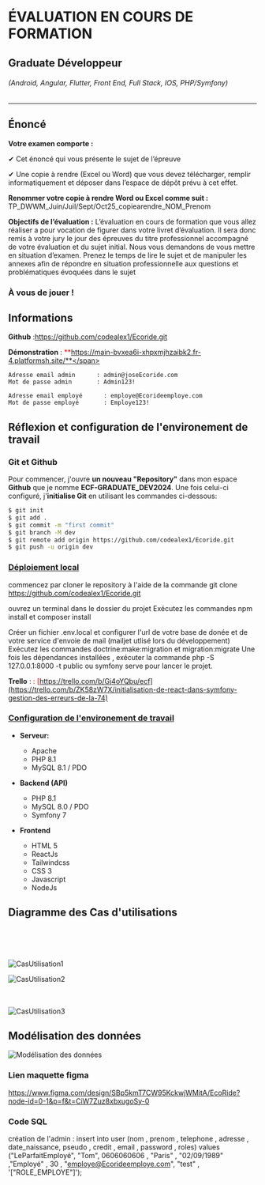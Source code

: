 # ÉVALUATION EN COURS DE FORMATION
## Graduate Développeur
###### (Android, Angular, Flutter, Front End, Full Stack, IOS, PHP/Symfony)

---

## Énoncé

**Votre examen comporte :**

✔ Cet énoncé qui vous présente le sujet de l’épreuve

✔ Une copie à rendre (Excel ou Word) que vous devez télécharger, remplir informatiquement et déposer dans l’espace de dépôt prévu à cet effet.


**Renommer votre copie à rendre Word ou Excel comme suit :**
TP_DWWM_Juin/Juil/Sept/Oct25_copiearendre_NOM_Prenom

**Objectifs de l’évaluation :**
L’évaluation en cours de formation que vous allez réaliser a pour vocation de figurer dans votre livret d’évaluation. Il sera donc remis à votre jury le jour des épreuves du titre professionnel accompagné de votre évaluation et du sujet initial.
Nous vous demandons de vous mettre en situation d’examen. Prenez le temps de lire le sujet et de manipuler les annexes afin de répondre en situation professionnelle aux questions et problématiques évoquées dans le sujet


### À vous de jouer !

## Informations

**Github** :https://github.com/codealex1/Ecoride.git

**Démonstration** : <span style="color:red">**https://main-bvxea6i-xhpxmjhzaibk2.fr-4.platformsh.site/**</span>

    Adresse email admin      : admin@joseEcoride.com
    Mot de passe admin       : Admin123!

    Adresse email employé      : employe@Ecorideemploye.com
    Mot de passe employé       : Employe123!

   

## Réflexion et configuration de l'environement de travail 

### Git et Github

Pour commencer, j'ouvre **un nouveau "Repository"** dans mon espace **Github** que je nomme **ECF-GRADUATE_DEV2024**.
Une fois celui-ci configuré, j'**initialise Git** en utilisant les commandes ci-dessous:

```bash
$ git init
$ git add .
$ git commit -m "first commit"
$ git branch -M dev
$ git remote add origin https://github.com/codealex1/Ecoride.git
$ git push -u origin dev
```

### <span style="text-decoration:underline">Déploiement local</span>

commencez par cloner le repository à l'aide de la commande git clone https://github.com/codealex1/Ecoride.git

ouvrez un terminal dans le dossier du projet
Exécutez les commandes npm install et composer install

Créer un fichier .env.local et configurer l'url de votre base de donée et de votre service d'envoie de mail (mailjet utlisé lors du développement)
Exécutez les commandes doctrine:make:migration et migration:migrate
Une fois les dépendances installées , exécuter la commande php -S 127.0.0.1:8000 -t public ou symfony serve pour lancer le projet.




**Trello** : <span style="color:red">: [https://trello.com/b/Gj4oYQbu/ecf](https://trello.com/b/ZK58zW7X/initialisation-de-react-dans-symfony-gestion-des-erreurs-de-la-74)</span>



### <span style="text-decoration:underline">Configuration de l'environement de travail</span>


- **Serveur:**
    + Apache
    + PHP 8.1
    + MySQL 8.1 / PDO


- **Backend (API)**
    + PHP 8.1
    + MySQL 8.0 / PDO
    + Symfony 7


- **Frontend**
    + HTML 5
    + ReactJs
    + Tailwindcss
    + CSS 3
    + Javascript
    + NodeJs
    


## Diagramme des Cas d'utilisations

<br />


<br /><br />![CasUtilisation1](https://github.com/user-attachments/assets/b320b8d4-aa33-4984-8eeb-98b83c09aaa9)

![CasUtilisation2](https://github.com/user-attachments/assets/4ada49fe-5ed5-4f73-a71b-11a2d4e7bab6)

<br /><br />![CasUtilisation3](https://github.com/user-attachments/assets/47b7a4f0-4c32-49bf-9a34-57aab4554bef)


## Modélisation des données

![Modélisation des données](https://github.com/user-attachments/assets/5d0bcce1-f271-4a05-8e51-738e13669fae)



### Lien maquette figma 

https://www.figma.com/design/SBp5kmT7CW95KckwjWMitA/EcoRide?node-id=0-1&p=f&t=CiW7Zuz8xbxugoSy-0




### Code SQL 

création de l'admin : insert into user (nom , prenom , telephone , adresse , date_naissance, pseudo , credit , email , password , roles) values ("LeParfaitEmployé", "Tom", 0606060606 , "Paris" , "02/09/1989" ,"Employé" , 30 , "employe@Ecorideemploye.com", "test" , '["ROLE_EMPLOYE"]');
